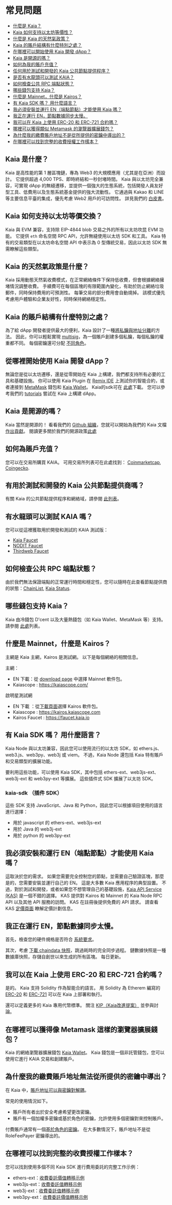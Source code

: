 # 常見問題

- [什麼是 Kaia？](#what-is-kaia)
- [Kaia 如何支持以太坊等價性？](#how-ethereum-equivalence)
- [什麼是 Kaia 的天然氣政策？](#kaia-gas-policy)
- [Kaia 的賬戶結構有什麼特別之處？](#kaia-account-structure)
- [在哪裡可以開始使用 Kaia 開發 dApp？](#dapp-development)
- [Kaia 是開源的嗎？](#is-kaia-open-source)
- [如何為我的賬戶充值？](#fund-my-acconut)
- [任何用於測試和開發的 Kaia 公共節點提供程序？](#node-providers)
- [是否有水龍頭可以測試 KAIA？](#are-there-faucets)
- [如何檢查公共 RPC 端點狀態？](#rpc-endpoint-status)
- [哪些錢包支持 Kaia？](#which-wallets)
- [什麼是 Mainnet，什麼是 Kairos？](#what-is-mainnet-what-is-kairos)
- [有 Kaia SDK 嗎？ 用什麼語言？](#kaia-sdks)
- [我必須安裝並運行 EN（端點節點）才能使用 Kaia 嗎？](#must-i-install-and-run-en)
- [我正在運行 EN，節點數據同步太慢。](#node-data-sync-is-too-slow)
- [我可以在 Kaia 上使用 ERC-20 和 ERC-721 合約嗎？](#can-i-use-erc-20-and-erc-721)
- [哪裡可以獲得類似 Metamask 的瀏覽器擴展錢包？](#where-can-i-get-a-browser-extension-wallet)
- [為什麼我的繳費賬戶地址不是從所提供的密鑰中導出的？](#account-address-is-not-derived-from-the-key)
- [在哪裡可以找到完整的收費授權工作樣本？](#fee-delegation-samples)

## Kaia 是什麼？ <a id="what-is-kaia"></a>

Kaia 是高性能的第 1 層區塊鏈，專為 Web3 的大規模應用（尤其是在亞洲）而設計。 它提供超過 4,000 TPS、即時終結和一秒封堵時間。 Kaia 與以太坊完全兼容，可實現 dApp 的無縫遷移，並提供一個強大的生態系統，包括開發人員友好型工具、低費用以及生態系統基金提供的強大流動性。 它通過與 Kakao 和 LINE 等主要信息平臺的集成，優先考慮 Web2 用戶的可訪問性。 詳見我們的 [白皮書](https://docs.kaia.io/kaiatech/kaia-white-paper/)。

## Kaia 如何支持以太坊等價交換？ <a id="how-ethereum-equivalence"></a>

Kaia 與 EVM 兼容，支持除 EIP-4844 blob 交易之外的所有以太坊坎昆 EVM 功能。 它提供 `eth` 命名空間 RPC API，允許無縫使用以太坊 SDK 和工具。 Kaia 特有的交易類型在以太坊命名空間 API 中表示為 0 型傳統交易，因此以太坊 SDK 無需瞭解這些類型。

## Kaia 的天然氣政策是什麼？ <a id="kaia-gas-policy"></a>

Kaia 採用動態天然氣收費模式，在正常網絡條件下保持低收費，但會根據網絡擁堵情況調整收費。 手續費可在每個區塊的有限範圍內變化，有助於防止網絡垃圾郵件，同時保持費用的可預測性。 每筆交易的部分費用會自動燒掉。 該模式優先考慮用戶體驗和企業友好性，同時保持網絡穩定性。

## Kaia 的賬戶結構有什麼特別之處？ <a id="kaia-account-structure"></a>

為了給 dApp 開發者提供最大的便利，Kaia 設計了一種[將私鑰與地址分離](https://klaytn-tech.medium.com/klaytn-usability-improvement-series-1-separating-keys-and-addresses-dd5e367a0744)的方法。 因此，你可以輕鬆實現 [multisig](https://medium.com/klaytn/klaytn-usability-improvement-series-2-introducing-multisig-on-the-platform-level-85141893db01)，為一個賬戶創建多個私鑰，每個私鑰的權重都不同。 每個密鑰還可分配 [不同角色](https://medium.com/klaytn/klaytn-usability-improvement-series-4-supporting-role-based-keys-on-the-platform-level-e2c912672b7b)。

## 從哪裡開始使用 Kaia 開發 dApp？ <a id="dapp-development"></a>

無論您是從以太坊遷移，還是從零開始在 Kaia 上構建，我們都支持所有必要的工具和基礎設施。 你可以使用 Kaia Plugin 在 [Remix IDE](../build/tutorials/connecting-remix.md) 上測試你的智能合約，或者連接到 [MetaMask](../build/tutorials/connecting-metamask.mdx) 錢包和 [Kaia Wallet](https://chromewebstore.google.com/detail/kaia-wallet/jblndlipeogpafnldhgmapagcccfchpi)。 Kaia的sdk可在 [此處](https://github.com/kaiachain/kaia-sdk)下載。 您可以參考我們的 [tutorials](../build/tutorials/tutorials.md) 嘗試在 Kaia 上構建 dApp。

## Kaia 是開源的嗎？ <a id="is-kaia-open-source"></a>

Kaia 當然是開源的！ 看看我們的 [Github 組織](https://github.com/kaiachain)，您就可以開始為我們的 Kaia 文檔 [作出貢獻](https://github.com/kaiachain/kaia-docs/blob/main/CONTRIBUTING.md)。 閱讀更多關於我們的開源政策[此處](opensource.md)

## 如何為賬戶充值？ <a id="fund-my-acconut"></a>

您可以在交易所購買 KAIA。 可用交易所列表可在此處找到：
[Coinmarketcap](https://coinmarketcap.com/currencies/klaytn/markets/), [Coingecko](https://www.coingecko.com/en/coins/klay#markets).

## 有用於測試和開發的 Kaia 公共節點提供商嗎？ <a id="node-providers"></a>

有關 Kaia 的公共節點提供程序和網絡域，請參閱 [此列表](../references/public-en.md#rpc-service-providers)。

## 有水龍頭可以測試 KAIA 嗎？ <a id="are-there-faucets"></a>

您可以從這裡獲取用於開發和測試的 KAIA 測試版：

- [Kaia Faucet](https://faucet.kaia.io)
- [NODIT Faucet](https://kaiafaucet.com)
- [Thirdweb Faucet](https://thirdweb.com/kaia-testnet-kairos)

## 如何檢查公共 RPC 端點狀態？ <a id="rpc-endpoint-status"></a>

由於我們無法保證端點的正常運行時間和穩定性，您可以隨時在此查看節點提供商的狀態：[ChainList](https://chainlist.org/chain/8217), [Kaia Status](https://status.kaia.io/).

## 哪些錢包支持 Kaia？ <a id="which-wallets"></a>

Kaia 由冷錢包 D'cent 以及大量熱錢包（如 Kaia Wallet、MetaMask 等）支持。 請參閱 [此處](../build/tools/wallets/wallets.md)列表。

## 什麼是 Mainnet，什麼是 Kairos？ <a id="what-is-mainnet-what-is-kairos"></a>

主網是 Kaia 主網，Kairos 是測試網。
以下是每個網絡的相關信息。

主網：

- EN 下載：從 [download page](../nodes/downloads/downloads.md) 中選擇 Mainnet 軟件包。
- Kaiascope : https://kaiascope.com/

啟明星測試網

- EN 下載 ：從[下載頁面](../nodes/downloads/downloads.md)選擇 Kairos 軟件包。
- Kaiascope : https://kairos.kaiascope.com
- Kairos Faucet : https://faucet.kaia.io

## 有 Kaia SDK 嗎？ 用什麼語言？ <a id="kaia-sdks"></a>

Kaia Node 與以太坊兼容，因此您可以使用流行的以太坊 SDK，如 ethers.js、web3.js、web3py、web3j 或 viem。 不過，Kaia Node 還包括 Kaia 特有賬戶和交易類型的擴展功能。

要利用這些功能，可以使用 Kaia SDK，其中包括 ethers-ext、web3js-ext、web3j-ext 和 web3py-ext 等擴展。 這些插件式 SDK 擴展了以太坊 SDK。

### kaia-sdk （插件 SDK）

這些 SDK 支持 JavaScript、Java 和 Python，因此您可以根據項目使用的語言進行選擇：

- 用於 javascript 的 ethers-ext、web3js-ext
- 用於 Java 的 web3j-ext
- 用於 python 的 web3py-ext

## 我必須安裝和運行 EN（端點節點）才能使用 Kaia 嗎？ <a id="must-i-install-and-run-en"></a>

這取決於您的需求。 如果您需要完全控制您的節點，並需要自己驗證區塊，那麼是的，您需要安裝並運行自己的 EN。 這是大多數 Kaia 應用程序的典型設置。 不過，對於測試和開發，或者如果您不想管理自己的基礎設施，[Kaia API Service (KAS)](https://www.klaytnapi.com/en/landing/main) 是一個不錯的選擇。 KAS 提供對 Kairos 和 Mainnet 的 Kaia Node RPC API 以及其他 API 服務的訪問。 KAS 在註冊後提供免費的 API 請求。 請查看 KAS [定價頁面](https://www.klaytnapi.com/en/landing/pricing) 瞭解定價計劃信息。

## 我正在運行 EN，節點數據同步太慢。 <a id="node-data-sync-is-too-slow"></a>

首先，檢查您的硬件規格是否符合 [系統要求](../nodes/endpoint-node/system-requirements.md)。

其次，考慮 [下載 chaindata 快照](../nodes/endpoint-node/install-endpoint-nodes.md#optional-download-chaindata-snapshot)，跳過耗時的完全同步過程。 鏈數據快照是一種數據庫快照，存儲自創世以來生成的所有區塊。 每日更新。

## 我可以在 Kaia 上使用 ERC-20 和 ERC-721 合約嗎？ <a id="can-i-use-erc-20-and-erc-721"></a>

是的。 Kaia 支持 Solidity 作為智能合約語言。 用 Solidity 為 Etherem 編寫的 [ERC-20](../build/smart-contracts/samples/erc-20.md) 和 [ERC-721](../build/smart-contracts/samples/erc-721.md) 可以在 Kaia 上部署和執行。

還可以定義更多的 Kaia 專用代幣標準。 關注 [KIP（Kaia改進提案）](https://kips.kaia.io/) 並參與討論。

## 在哪裡可以獲得像 Metamask 這樣的瀏覽器擴展錢包？ <a id="where-can-i-get-a-browser-extension-wallet"></a>

Kaia 的網絡瀏覽器擴展錢包 [Kaia Wallet](https://chromewebstore.google.com/detail/kaia-wallet/jblndlipeogpafnldhgmapagcccfchpi)。 Kaia 錢包是一個非託管錢包，您可以使用它進行 KAIA 交易和創建賬戶。

## 為什麼我的繳費賬戶地址無法從所提供的密鑰中導出？ <a id="account-address-is-not-derived-from-the-key"></a>

在 Kaia 中，[賬戶地址可以與密鑰對解耦](../learn/accounts.md#decoupling-key-pairs-from-addresses)。

常見的使用情況如下。

- 賬戶所有者出於安全考慮希望更改密鑰。
- 賬戶有一個加權多密鑰或基於角色的密鑰，允許使用多個密鑰對來控制賬戶。

付費賬戶通常有一個[基於角色的密鑰](../learn/accounts.md#accountkeyrolebased)。 在大多數情況下，賬戶地址不是從 RoleFeePayer 密鑰導出的。

## 在哪裡可以找到完整的收費授權工作樣本？ <a id="fee-delegation-samples"></a>

您可以找到使用多個不同 Kaia SDK 進行費用委託的完整工作示例：

- ethers-ext：[收費委託價值轉移示例](https://docs.kaia.io/references/sdk/ethers-ext/v6/fee-delegated-transaction/value-transfer/)
- web3js-ext：[收費委託值轉移示例](https://docs.kaia.io/references/sdk/web3js-ext/fee-delegated-transaction/value-transfer/)
- web3j-ext：[收費委託值轉移示例](https://docs.kaia.io/references/sdk/web3j-ext/fee-delegated-transaction/value-transfer/)
- web3py-ext：[收費委託價值轉移示例](https://docs.kaia.io/references/sdk/web3py-ext/fee-delegated-transaction/value-transfer/)